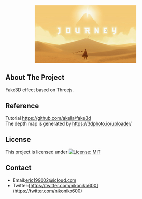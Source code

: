 <p align="center">
  <img src="./screenshot/profile.gif">
</p>

## About The Project
Fake3D effect based on Threejs.  

## Reference
Tutorial https://github.com/akella/fake3d  
The depth map is generated by https://3dphoto.io/uploader/ 

## License
This project is licensed under [![License: MIT](https://img.shields.io/badge/License-MIT-yellow.svg)](https://opensource.org/licenses/MIT)

## Contact
* Email:[eric199002@icloud.com](eric199002@icloud.com)
* Twitter:[https://twitter.com/nikoniko600](https://twitter.com/nikoniko600)
<!-- * Repo:[https://github.com/Eric-Schecter/music-visualizer](https://github.com/Eric-Schecter/music-visualizer)
* App:[https://music-visualizer-project.netlify.app](https://music-visualizer-project.netlify.app)  -->